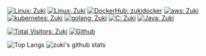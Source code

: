 [![Linux: Zuki](https://img.shields.io/badge/Linux-white?logo=linux&logoColor=black)](https://www.linux.org/)
[![Linux: Zuki](https://img.shields.io/badge/Redhat-black?logo=redhat&logoColor=red)](https://www.redhat.com/)
[![DockerHub: zukidocker](https://img.shields.io/badge/docker-black?logo=docker&logoColor=blue)](https://hub.docker.com/u/zukidocker)
[![aws: Zuki](https://img.shields.io/badge/aws-black?logo=AmazonAWS&logoColor=yellow)](https://aws.amazon.com/)
[![kubernetes: Zuki](https://img.shields.io/badge/kubernetes-blue?logo=kubernetes&logoColor=white)](https://kubernetes.io/)
[![golang: Zuki](https://img.shields.io/badge/golang-blue?logo=go&logoColor=white)](https://go.dev/)
[![C: Zuki](https://img.shields.io/badge/C%20programming-white?logo=c&logoColor=purple)](https://www.gnu.org/software/gnu-c-manual/)
[![Java: Zuki](https://img.shields.io/badge/Java-black?logo=openjdk&logoColor=white)](https://www.java.com/)

[![Total Visitors: Zuki](https://komarev.com/ghpvc/?username=zukigit&color=green&style=plastic)](https://github.com/zukigit)
[![Github](https://img.shields.io/github/followers/zukigit?label=Follow&style=social)](https://github.com/zukigit)

![Top Langs](https://github-readme-stats.vercel.app/api/top-langs/?username=zukigit&hide=html)
![zuki's github stats](https://github-readme-stats.vercel.app/api?username=zukigit&show_icons=true&count_private=true&line_height=40)
